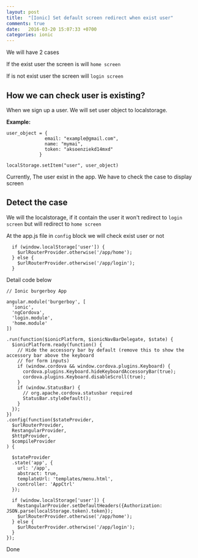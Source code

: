 ```yaml
---
layout: post
title:  "[Ionic] Set default screen redirect when exist user"
comments: true
date:   2016-03-20 15:07:33 +0700
categories: ionic
---
```

We will have 2 cases

If the exist user the screen is  will `home screen`

If is not exist user the screen will `login screen`

## How we can check user is existing?

When we sign up a user. We will set user object to localstorage.

**Example:**

```
user_object = {
              email: "example@gmail.com",
              name: "mymai",
              token: "aksoenziekd14mxd"
            }
            
localStorage.setItem("user", user_object)
```

Currently, The user exist in the app. We have to check the case to display screen

## Detect the case

We will the localstorage, if it contain the user it won't redirect to `login screen` but will redirect to `home screen`

At the app.js file in `config` block we will check exist user or not

```
  if (window.localStorage['user']) {
    $urlRouterProvider.otherwise('/app/home');
  } else {
    $urlRouterProvider.otherwise('/app/login');
  }
```
Detail code below

```
// Ionic burgerboy App

angular.module('burgerboy', [
  'ionic',
  'ngCordova',
  'login.module',
  'home.module'
])

.run(function($ionicPlatform, $ionicNavBarDelegate, $state) {
  $ionicPlatform.ready(function() {
    // Hide the accessory bar by default (remove this to show the accessory bar above the keyboard
    // for form inputs)
    if (window.cordova && window.cordova.plugins.Keyboard) {
      cordova.plugins.Keyboard.hideKeyboardAccessoryBar(true);
      cordova.plugins.Keyboard.disableScroll(true);
    }
    if (window.StatusBar) {
      // org.apache.cordova.statusbar required
      StatusBar.styleDefault();
    }
  });
})
.config(function($stateProvider,
  $urlRouterProvider,
  RestangularProvider,
  $httpProvider,
  $compileProvider
) {

  $stateProvider
  .state('app', {
    url: '/app',
    abstract: true,
    templateUrl: 'templates/menu.html',
    controller: 'AppCtrl'
  });

  if (window.localStorage['user']) {
    RestangularProvider.setDefaultHeaders({Authorization: JSON.parse(localStorage.token).token});
    $urlRouterProvider.otherwise('/app/home');
  } else {
    $urlRouterProvider.otherwise('/app/login');
  }
});

```
Done

